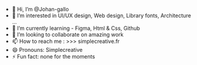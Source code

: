 - 👋 Hi, I’m @Johan-gallo
- 👀 I’m interested in UI/UX design,  Web design, Library fonts, Architecture ...
- 🌱 I’m currently learning - Figma, Html & Css, Github
- 💞️ I’m looking to collaborate on amazing work
-  📫 How to reach me : >>> simplecreative.fr
- 😄 Pronouns: Simplecreative
- ⚡ Fun fact: none for the moments

<!---
Johan-gallo/Johan-gallo is a ✨ special ✨ repository because its `README.md` (this file) appears on your GitHub profile.
You can click the Preview link to take a look at your changes.
--->
